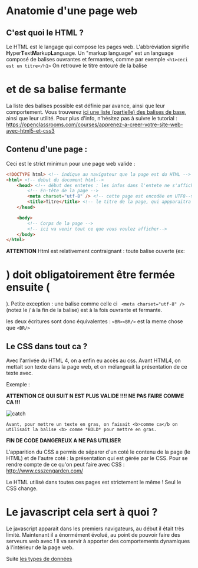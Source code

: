 # Anatomie d'une page web

## C'est quoi le HTML ?

Le HTML est le langage qui compose les pages web. L'abbréviation signifie **H**yper**T**ext**M**arkup**L**anguage. 
Un "markup language" est un language composé de balises ouvrantes et fermantes, comme par exemple ```<h1>ceci est un titre</h1>```
On retrouve le titre entouré de la balise **<h1>** et de sa balise fermante **</h1>**

La liste des balises possible est définie par avance, ainsi que leur comportement. Vous trouverez [ici une liste (partielle) des balises de base](https://openclassrooms.com/courses/apprenez-a-creer-votre-site-web-avec-html5-et-css3/memento-des-balises-html), ainsi que leur utilité. 
Pour plus d'info, n'hésitez pas à suivre le tutorial : https://openclassrooms.com/courses/apprenez-a-creer-votre-site-web-avec-html5-et-css3

## Contenu d'une page :

Ceci est le strict minimun pour une page web valide :
```html
<!DOCTYPE html> <!-- indique au navigateur que la page est du HTML -->
<html> <!-- debut du document html--> 
    <head> <!-- début des entetes : les infos dans l'entete ne s'affichent pas, mais sont chargées en premier par le navigateur-->
        <!-- En-tête de la page -->
        <meta charset="utf-8" /> <!-- cette page est encodée en UTF8-->
        <title>Titre</title> <!-- le titre de la page, qui appparaitra dans l'onglet du navigateur-->
    </head>

    <body>
        <!-- Corps de la page -->
        <!-- ici va venir tout ce que vous voulez afficher-->
    </body>
</html>
```

**ATTENTION** Html est relativement contraignant : toute balise ouverte (ex: <h1>) doit obligatoirement être fermée ensuite (</h1>).
Petite exception : une balise comme celle ci ``` <meta charset="utf-8" />``` (notez le / à la fin de la balise) est à la fois ouvrante et fermante. 

les deux écritures sont donc équivalentes : ```<BR><BR/>``` est la meme chose que ```<BR/>```

## Le CSS dans tout ca ?

Avec l'arrivée du HTML 4, on a enfin eu accès au css. Avant HTML4, on mettait son texte dans la page web, et on mélangeait la présentation de ce texte avec. 

Exemple :

**ATTENTION CE QUI SUIT N EST PLUS VALIDE !!!! NE PAS FAIRE COMME CA !!!**

![catch](http://i.skyrock.net/0643/85670643/pics/3119899273_1_3_NVT9joQe.jpg)

```Avant, pour mettre un texte en gras, on faisait <b>comme ca</b on utilisait la balise <b> comme *BOLD* pour mettre en gras.```

**FIN DE CODE DANGEREUX A NE PAS UTILISER**

L'apparition du CSS a permis de séparer d'un coté le contenu de la page (le HTML) et de l'autre coté : la présentation qui est gérée par le CSS.
Pour se rendre compte de ce qu'on peut faire avec CSS : http://www.csszengarden.com/

Le HTML utilisé dans toutes ces pages est strictement le même ! Seul le CSS change.

# Le javascript cela sert à quoi ?

Le javascript apparait dans les premiers navigateurs, au début il était très limité. Maintenant il a énormément évolué, au point de pouvoir faire des serveurs web avec !
Il va servir à apporter des comportements dynamiques à l'intérieur de la page web.

Suite [les types de données](./03-les-types-de-donnees.md)